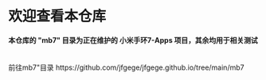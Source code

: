 # 欢迎查看本仓库
#### 本仓库的 "mb7" 目录为正在维护的  小米手环7-Apps  项目，其余均用于相关测试
<br>
前往mb7"目录 https://github.com/jfgege/jfgege.github.io/tree/main/mb7 
